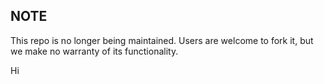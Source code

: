 ## NOTE

This repo is no longer being maintained. Users are welcome to fork it, but we make no warranty of its functionality.

Hi
